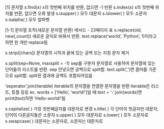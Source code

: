 [1] 문자열
s.find(x) x의 첫번째 위치를 반환, 없으면 -1 반환
s.index(x) x의 첫번째 위치를 반환, 없으면 오류 발생
s.isupper( ) 모두 대문자
s.islower( ) 모두 소문자
s.isalpha( ) 모두 알파벳

[1-1] 문자열 조작(새로운 문자열 반환) 메서드 - 23페이지 표
s.replace(old, new[,count]) 
새로운 글자로 바꿔서 반환. text.replace(‘world’, ‘Python’, 1)이라고 하면 한 개만 replace됨

s.strip([chars]) 
문자열의 시작과 끝에 있는 공백 또는 지정 문자 제거

s.split(sep=None, maxsplit = -1)
sep를 구분자 문자열로 사용하여 문자열에 있는 단어들의 리스트를 반환.
sep 안넣으면 공백으로 split함. 
text.split(‘,’)면 콤마를 기준으로 split함. split된 결과에 공백도 포함되어있음

‘seperator’.join(iterable)
iterable의 문자열을 연결한 문자열을 반환
iterable은 리스트, 튜플 등등
ex. words = [‘Hello’, ‘world!’]일 때 text = ‘-‘.join(words)면 
print(text)하면 ‘Hello-world!’됨

s.capitalize( ) 가장 첫번째글자를 대문자로 변경
s.title( ) 각 단어의 첫글자만 대문자, 단어의 다른글자들은 소문자
s.upper( ) 모두 대문자로
s.lower( ) 모두 소문자로
s.swapcase( ) 대문자는 소문자로, 소문자는 대문자로
